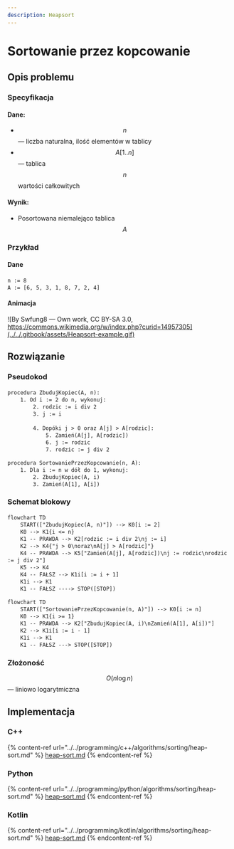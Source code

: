 ```yaml
---
description: Heapsort
---
```


# Sortowanie przez kopcowanie

## Opis problemu

### Specyfikacja

#### Dane:

* $$n$$ — liczba naturalna, ilość elementów w tablicy
* $$A[1..n]$$ — tablica $$n$$ wartości całkowitych

#### Wynik:

* Posortowana niemalejąco tablica $$A$$

### Przykład

#### Dane

```
n := 8
A := [6, 5, 3, 1, 8, 7, 2, 4]
```

#### Animacja

![By Swfung8 — Own work, CC BY-SA 3.0, https://commons.wikimedia.org/w/index.php?curid=14957305](../../.gitbook/assets/Heapsort-example.gif)

## Rozwiązanie

### Pseudokod

```
procedura ZbudujKopiec(A, n):
    1. Od i := 2 do n, wykonuj:
        2. rodzic := i div 2
        3. j := i
        
        4. Dopóki j > 0 oraz A[j] > A[rodzic]:
            5. Zamień(A[j], A[rodzic])
            6. j := rodzic
            7. rodzic := j div 2
```
            
```
procedura SortowaniePrzezKopcowanie(n, A):
    1. Dla i := n w dół do 1, wykonuj:
        2. ZbudujKopiec(A, i)
        3. Zamień(A[1], A[i])
```

### Schemat blokowy

```mermaid
flowchart TD
    START(["ZbudujKopiec(A, n)"]) --> K0[i := 2]
    K0 --> K1{i <= n}
    K1 -- PRAWDA --> K2[rodzic := i div 2\nj := i]
    K2 --> K4{"j > 0\noraz\nA[j] > A[rodzic]"}
    K4 -- PRAWDA --> K5["Zamień(A[j], A[rodzic])\nj := rodzic\nrodzic := j div 2"]
    K5 --> K4
    K4 -- FAŁSZ --> K1i[i := i + 1]
    K1i --> K1
    K1 -- FAŁSZ ----> STOP([STOP])
```

```mermaid
flowchart TD
    START(["SortowaniePrzezKopcowanie(n, A)"]) --> K0[i := n]
    K0 --> K1{i >= 1}
    K1 -- PRAWDA --> K2["ZbudujKopiec(A, i)\nZamień(A[1], A[i])"]
    K2 --> K1i[i := i - 1]
    K1i --> K1
    K1 -- FAŁSZ ---> STOP([STOP])
```

### Złożoność

$$O(n\log{n})$$ — liniowo logarytmiczna

## Implementacja

### C++

{% content-ref url="../../programming/c++/algorithms/sorting/heap-sort.md" %}
[heap-sort.md](../../programming/c++/algorithms/sorting/heap-sort.md)
{% endcontent-ref %}

### Python

{% content-ref url="../../programming/python/algorithms/sorting/heap-sort.md" %}
[heap-sort.md](../../programming/python/algorithms/sorting/heap-sort.md)
{% endcontent-ref %}

### Kotlin

{% content-ref url="../../programming/kotlin/algorithms/sorting/heap-sort.md" %}
[heap-sort.md](../../programming/kotlin/algorithms/sorting/heap-sort.md)
{% endcontent-ref %}